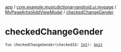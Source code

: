 [app](../../index.md) / [com.example.musicdictionaryandroid.ui.mypage](../index.md) / [MyPageArtistAddViewModel](index.md) / [checkedChangeGender](./checked-change-gender.md)

# checkedChangeGender

`fun checkedChangeGender(checkedId: `[`Int`](https://kotlinlang.org/api/latest/jvm/stdlib/kotlin/-int/index.html)`): `[`Unit`](https://kotlinlang.org/api/latest/jvm/stdlib/kotlin/-unit/index.html)